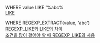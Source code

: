 WHERE value LIKE '%abc% <br/>
[LIKE](https://lcs1245.tistory.com/entry/SQL-LIKE-%EC%97%B0%EC%82%B0%EC%9E%90-%EB%AC%B8%EC%9E%90%EC%97%B4-%EB%B6%80%EB%B6%84%EC%9D%BC%EC%B9%98-%EA%B2%80%EC%83%89)

WHERE REGEXP_EXTRACT(value, 'abc') <br/>
[REGEXP_LIKE와  LIKE의 차이](https://uslife101.tistory.com/115) <br/>
[조건을 많이 걸어야 할 때 REGEXP_LIKE의 사용 ](https://wodudgha.tistory.com/2)

